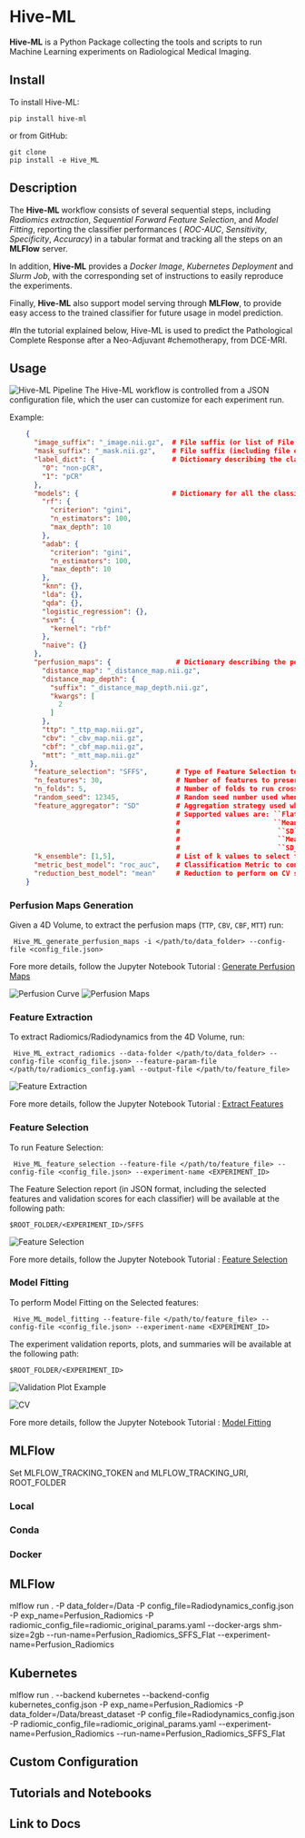# Hive-ML

**Hive-ML** is a Python Package collecting the tools and scripts to run Machine Learning experiments on Radiological
Medical Imaging.

## Install

To install Hive-ML:

```shell
pip install hive-ml
```

or from GitHub:

```shell
git clone 
pip install -e Hive_ML
```

## Description

The **Hive-ML** workflow consists of several sequential steps, including *Radiomics extraction*,
*Sequential Forward Feature Selection*, and *Model Fitting*, reporting the classifier performances ( *ROC-AUC*,
*Sensitivity*,
*Specificity*, *Accuracy*) in a tabular format and tracking all the steps on an **MLFlow** server.

In addition, **Hive-ML** provides a *Docker Image*, *Kubernetes Deployment* and *Slurm Job*,
with the corresponding set of instructions to easily reproduce the experiments.

Finally, **Hive-ML** also support model serving through **MLFlow**, to provide easy access to the trained classifier
for future usage in model prediction.

#In the tutorial explained below, Hive-ML is used to predict the Pathological Complete Response after a Neo-Adjuvant
#chemotherapy, from DCE-MRI.

## Usage

![Hive-ML Pipeline](images/Radiodynamics_pipeline.png "Hive-ML Pipeline")
The Hive-ML workflow is controlled from a JSON configuration file, which the user can customize for each experiment run.

Example:

```json
    {
      "image_suffix": "_image.nii.gz",  # File suffix (or list of File suffixes) of the files containing the image volume.
      "mask_suffix": "_mask.nii.gz",    # File suffix (including file extension) of the files containing the segmentation mask of the ROI.
      "label_dict": {                   # Dictionary describing the classes. The key-value pair contains the label value as key (starting from 0) and the class description as value.
        "0": "non-pCR",
        "1": "pCR"
      },
      "models": {                       # Dictionary for all the classifiers to evaluate. Each element includes the classifier class name and an additional dictionary with the kwargs to pass to the classifier object.
        "rf": {
          "criterion": "gini",
          "n_estimators": 100,
          "max_depth": 10
        },
        "adab": {
          "criterion": "gini",
          "n_estimators": 100,
          "max_depth": 10
        },
        "knn": {},
        "lda": {},
        "qda": {},
        "logistic_regression": {},
        "svm": {
          "kernel": "rbf"
        },
        "naive": {}
      },
      "perfusion_maps": {                # Dictionary describing the perfusion maps to extract. Each element includes the perfusion map name and the file suffix used to save the perfusion map.
        "distance_map": "_distance_map.nii.gz",
        "distance_map_depth": {
          "suffix": "_distance_map_depth.nii.gz",
          "kwargs": [
            2
          ]
        },
        "ttp": "_ttp_map.nii.gz",
        "cbv": "_cbv_map.nii.gz",
        "cbf": "_cbf_map.nii.gz",
        "mtt": "_mtt_map.nii.gz"
     },
      "feature_selection": "SFFS",       # Type of Feature Selection to perform. Supported values are SFFS and PCA .
      "n_features": 30,                  # Number of features to preserve when performing Feature Selection.
      "n_folds": 5,                      # Number of folds to run cross-validation.
      "random_seed": 12345,              # Random seed number used when randomizing events and actions.
      "feature_aggregator": "SD"         # Aggregation strategy used when extracting features in the 4D. 
                                         # Supported values are: ``Flat`` (no aggregation, all features are preserved),
                                         #                       ``Mean`` (Average over the 4-th dimension),
                                         #                        ``SD`` (Standard Deviation over the 4-th dimension),
                                         #                        ``Mean_Norm`` (Independent channel-normalization, followed by average over the 4-th dimension),
                                         #                        ``SD_Norm`` (Independent channel-normalization, followed by SD over the 4-th dimension)
      "k_ensemble": [1,5],               # List of k values to select top-k best models in ensembling.
      "metric_best_model": "roc_auc",    # Classification Metric to consider when determining the best models from CV results.
      "reduction_best_model": "mean"     # Reduction to perform on CV scores to determine the best models.
    }
```

### Perfusion Maps Generation

Given a 4D Volume, to extract the perfusion maps (``TTP``, ``CBV``, ``CBF``, ``MTT``) run:

```shell
 Hive_ML_generate_perfusion_maps -i </path/to/data_folder> --config-file <config_file.json>
```

Fore more details, follow the Jupyter Notebook
Tutorial : [Generate Perfusion Maps](tutorials/0-Generate_Perfusion_Maps.ipynb)

![Perfusion Curve](images/Perfusion_curve.png "Perfusion Curve")
![Perfusion Maps](images/PMaps.png "Perfusion Maps")

### Feature Extraction

To extract Radiomics/Radiodynamics from the 4D Volume, run:

```shell
 Hive_ML_extract_radiomics --data-folder </path/to/data_folder> --config-file <config_file.json> --feature-param-file </path/to/radiomics_config.yaml --output-file </path/to/feature_file> 
```

![Feature Extraction](images/Feature_Extraction.png "Feature Extraction")

Fore more details, follow the Jupyter Notebook Tutorial : [Extract Features](tutorials/1-Extract_Features.ipynb)

### Feature Selection

To run Feature Selection:

```shell
 Hive_ML_feature_selection --feature-file </path/to/feature_file> --config-file <config_file.json> --experiment-name <EXPERIMENT_ID>
```

The Feature Selection report (in JSON format, including the selected features and validation scores for each classifier)
will be available at the following path:

```
$ROOT_FOLDER/<EXPERIMENT_ID>/SFFS
```

![Feature Selection](images/FS_MF.png "Feature Selection")

Fore more details, follow the Jupyter Notebook Tutorial : [Feature Selection](tutorials/2-Feature_Selection.ipynb)

### Model Fitting

To perform Model Fitting on the Selected features:

```shell
 Hive_ML_model_fitting --feature-file </path/to/feature_file> --config-file <config_file.json> --experiment-name <EXPERIMENT_ID>
```

The experiment validation reports, plots, and summaries will be available at the following path:

```
$ROOT_FOLDER/<EXPERIMENT_ID>
```

![Validation Plot Example](images/Validation_Plot.png "Validation Plot Example")

![CV](images/CV.png "CV")

Fore more details, follow the Jupyter Notebook Tutorial : [Model Fitting](tutorials/3-Model_Fitting.ipynb)
## MLFlow
Set MLFLOW_TRACKING_TOKEN and MLFLOW_TRACKING_URI, ROOT_FOLDER

### Local

### Conda

### Docker


## MLFlow 



mlflow run . -P data_folder=/Data -P config_file=Radiodynamics_config.json -P exp_name=Perfusion_Radiomics -P radiomic_config_file=radiomic_original_params.yaml --docker-args shm-size=2gb --run-name=Perfusion_Radiomics_SFFS_Flat --experiment-name=Perfusion_Radiomics
## Kubernetes
mlflow run . --backend kubernetes --backend-config kubernetes_config.json -P exp_name=Perfusion_Radiomics -P data_folder=/Data/breast_dataset -P config_file=Radiodynamics_config.json -P radiomic_config_file=radiomic_original_params.yaml  --experiment-name=Perfusion_Radiomics  --run-name=Perfusion_Radiomics_SFFS_Flat

## Custom Configuration

## Tutorials and Notebooks

## Link to Docs